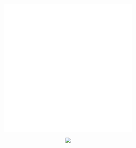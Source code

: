 
<div align="center">
    <img src="hithere.svg" width="400" height="400" alt="css-in-readme">
    <p align="center">
  <img width="33%" src="https://github-readme-streak-stats.herokuapp.com?user=anuro0p&theme=gruvbox" />
</p>

</div>


